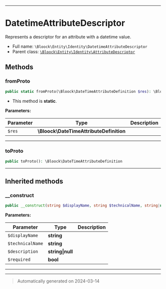***

# DatetimeAttributeDescriptor

Represents a descriptor for an attribute with a datetime value.



* Full name: `\Bloock\Entity\Identity\DatetimeAttributeDescriptor`
* Parent class: [`\Bloock\Entity\Identity\AttributeDescriptor`](./AttributeDescriptor.md)




## Methods


### fromProto



```php
public static fromProto(\Bloock\DateTimeAttributeDefinition $res): \Bloock\Entity\Identity\DatetimeAttributeDescriptor
```



* This method is **static**.




**Parameters:**

| Parameter | Type | Description |
|-----------|------|-------------|
| `$res` | **\Bloock\DateTimeAttributeDefinition** |  |





***

### toProto



```php
public toProto(): \Bloock\DateTimeAttributeDefinition
```












***


## Inherited methods


### __construct



```php
public __construct(string $displayName, string $technicalName, string|null $description, bool $required): mixed
```








**Parameters:**

| Parameter | Type | Description |
|-----------|------|-------------|
| `$displayName` | **string** |  |
| `$technicalName` | **string** |  |
| `$description` | **string&#124;null** |  |
| `$required` | **bool** |  |





***


***
> Automatically generated on 2024-03-14
